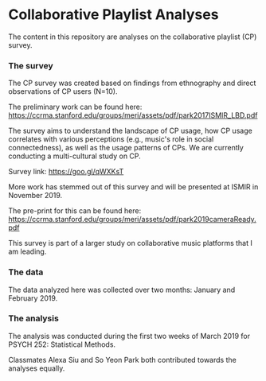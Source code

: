 # Collaborative Playlist Analyses

The content in this repository are analyses on the collaborative playlist (CP) survey. 

### The survey
The CP survey was created based on findings from ethnography and direct observations of CP users (N=10).

The preliminary work can be found here: https://ccrma.stanford.edu/groups/meri/assets/pdf/park2017ISMIR_LBD.pdf


The survey aims to understand the landscape of CP usage, how CP usage correlates with various perceptions (e.g., music's role in social connectedness), as well as the usage patterns of CPs. We are currently conducting a multi-cultural study on CP.

Survey link: https://goo.gl/qWXKsT


More work has stemmed out of this survey and will be presented at ISMIR in November 2019. 

The pre-print for this can be found here: https://ccrma.stanford.edu/groups/meri/assets/pdf/park2019cameraReady.pdf


This survey is part of a larger study on collaborative music platforms that I am leading.


### The data
The data analyzed here was collected over two months: January and February 2019.


### The analysis
The analysis was conducted during the first two weeks of March 2019 for PSYCH 252: Statistical Methods. 

Classmates Alexa Siu and So Yeon Park both contributed towards the analyses equally.

